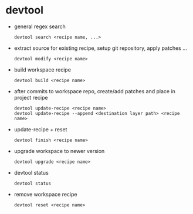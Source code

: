 # devtool

- general regex search
    ```
    devtool search <recipe name, ...>
    ```

- extract source for existing recipe, setup git repository, apply patches ...
    ```
    devtool modify <recipe name>
    ```

- build workspace recipe
    ```
    devtool build <recipe name>
    ```

- after commits to workspace repo, create/add patches and place in project recipe
    ```
    devtool update-recipe <recipe name>
    devtool update-recipe --append <destination layer path> <recipe name>
    ```

- update-recipe + reset
    ```
    devtool finish <recipe name>
    ```

- upgrade workspace to newer version
    ```
    devtool upgrade <recipe name>
    ```

- devtool status
    ```
    devtool status
    ```

- remove workspace recipe
    ```
    devtool reset <recipe name>
    ```
